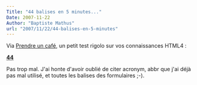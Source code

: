 ```yaml
---
Title: "44 balises en 5 minutes..."
Date: 2007-11-22
Author: "Baptiste Mathus"
url: "2007/11/22/44-balises-en-5-minutes"
---
```




Via [Prendre un
café](http://prendreuncafe.com/blog/post/2007/11/22/Testez-votre-connaissance-des-balises-HTML4),
un petit test rigolo sur vos connaissances HTML4 :

[**44**](http://www.justsayhi.com/bb/html_quiz)

Pas trop mal. J'ai honte d'avoir oublié de citer acronym, abbr que j'ai
déjà pas mal utilisé, et toutes les balises des formulaires ;-).

